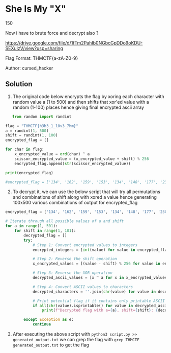 #  She Is My "X"
150

Now i have to brute force and decrypt also ?

https://drive.google.com/file/d/1fTm2PahIb0NGbcGpDDo9oKDU-SEXuIzV/view?usp=sharing

Flag Format: THMCTF{a-zA-Z0-9}

Author: cursed_hacker

## Solution

1. The original code below encrypts the flag by xoring each character with random value a (1 to 500) and then shifts that xor'ed value with a random (1-100) places hence giving final encrypted ascii array 
```python
   from random import randint

flag = "THMCTF{h3h3_1_l0v3_7hm}"
a = randint(1, 500)
shift = randint(1, 100)
encrypted_flag = []

for char in flag:
    x_encrypted_value = ord(char) ^ a
    scissor_encrypted_value = (x_encrypted_value + shift) % 256
    encrypted_flag.append(str(scissor_encrypted_value))

print(encrypted_flag)

#encrypted_flag = ['134', '162', '159', '153', '134', '148', '177', '230', '190', '190', '141', '229', '194', '233', '141', '233', '188', '185', '168', '179', '170', '229', '235', '234', '188', '141', '180', '234', '168', '141', '229', '194', '235', '231', '141', '231', '229', '167', '170', '235', '182', '141', '180', '190', '230', '228', '175']
```

2. To decrypt it, we can use the below script that will try all permutations and combinations of shift along with xored a value hence generating 100x500 various combinations of output for encrypted_flag
```python
encrypted_flag = ['134', '162', '159', '153', '134', '148', '177', '230', '190', '190', '141', '229', '194', '233', '141', '233', '188', '185', '168', '179', '170', '229', '235', '234', '188', '141', '180', '234', '168', '141', '229', '194', '235', '231', '141', '231', '229', '167', '170', '235', '182', '141', '180', '190', '230', '228', '175']

# Iterate through all possible values of a and shift
for a in range(1, 501):
    for shift in range(1, 101):
        decrypted_flag = []
        try:
            # Step 1: Convert encrypted values to integers
            encrypted_integers = [int(value) for value in encrypted_flag]

            # Step 2: Reverse the shift operation
            x_encrypted_values = [(value - shift) % 256 for value in encrypted_integers]

            # Step 3: Reverse the XOR operation
            decrypted_ascii_values = [x ^ a for x in x_encrypted_values]

            # Step 4: Convert ASCII values to characters
            decrypted_characters = ''.join(chr(value) for value in decrypted_ascii_values)

            # Print potential flag if it contains only printable ASCII characters
            if all(chr(value).isprintable() for value in decrypted_ascii_values):
                print(f"Decrypted flag with a={a}, shift={shift}: {decrypted_characters}")

        except Exception as e:
            continue
```

3. After executing the above script with `python3 script.py >> generated_output.txt` we can grep the flag with `grep THMCTF generated_output.txt` to get the flag
